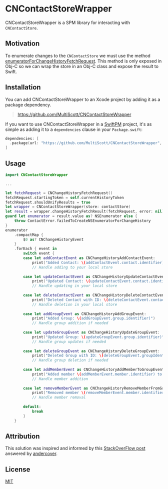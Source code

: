 # CNContactStoreWrapper

CNContactStoreWrapper is a SPM library for interacting with `CNContactStore`.

## Motivation

To enumerate changes to the `CNContactStore` we must use the method [enumeratorForChangeHistoryFetchRequest](https://developer.apple.com/documentation/contacts/cnchangehistoryfetchrequest). This method is only exposed in Obj-C so we can wrap the store in an Obj-C class and expose the result to Swift.

## Installation

You can add CNContactStoreWrapper to an Xcode project by adding it as a package dependency.

> https://github.com/MultiScott/CNContactStoreWrapper

If you want to use CNContactStoreWrapper in a [SwiftPM](https://swift.org/package-manager/) project, it's as simple as adding it to a `dependencies` clause in your `Package.swift`:

``` swift
dependencies: [
  .package(url: "https://github.com/MultiScott/CNContactStoreWrapper", from: "0.2.0")
]
```


## Usage

```swift
import CNContactStoreWrapper

... 

let fetchRequest = CNChangeHistoryFetchRequest()
fetchRequest.startingToken = self.currentHistoryToken
fetchRequest.shouldUnifyResults = true
let wrapper = CNContactStoreWrapper(store: contactStore)
let result = wrapper.changeHistoryFetchResult(fetchRequest, error: nil)
guard let enumerator = result.value as? NSEnumerator else {
    throw ContactError.failedToCreateNSEnumeratorForChangeHistory
}
enumerator
    .compactMap {
        $0 as? CNChangeHistoryEvent
    }
    .forEach { event in
        switch event {
        case let addContactEvent as CNChangeHistoryAddContactEvent:
            print("Added Contact: \(addContactEvent.contact.identifier)")
            // Handle adding to your local store
            
        case let updateContactEvent as CNChangeHistoryUpdateContactEvent:
            print("Updated Contact: \(updateContactEvent.contact.identifier)")
            // Handle updating in your local store
            
        case let deleteContactEvent as CNChangeHistoryDeleteContactEvent:
            print("Deleted Contact with ID: \(deleteContactEvent.contactIdentifier)")
            // Handle deletion in your local store
            
        case let addGroupEvent as CNChangeHistoryAddGroupEvent:
            print("Added Group: \(addGroupEvent.group.identifier)")
            // Handle group addition if needed
            
        case let updateGroupEvent as CNChangeHistoryUpdateGroupEvent:
            print("Updated Group: \(updateGroupEvent.group.identifier)")
            // Handle group updates if needed
            
        case let deleteGroupEvent as CNChangeHistoryDeleteGroupEvent:
            print("Deleted Group with ID: \(deleteGroupEvent.groupIdentifier)")
            // Handle group deletion if needed
            
        case let addMemberEvent as CNChangeHistoryAddMemberToGroupEvent:
            print("Added member \(addMemberEvent.member.identifier) to group \(addMemberEvent.group.identifier)")
            // Handle member addition
            
        case let removeMemberEvent as CNChangeHistoryRemoveMemberFromGroupEvent:
            print("Removed member \(removeMemberEvent.member.identifier) from group \(removeMemberEvent.group.identifier)")
            // Handle member removal
            
        default:
            break
        }
    }
```

## Attribution

This solution was inspired and informed by this [StackOverFlow post](https://stackoverflow.com/questions/73861250/how-would-i-check-if-a-cncontact-has-changed-since-the-last-time-my-ios-app-save/75860924#75860924) answered by [andercover](https://stackoverflow.com/users/1425697/andercover).

## License

[MIT](https://choosealicense.com/licenses/mit/)
